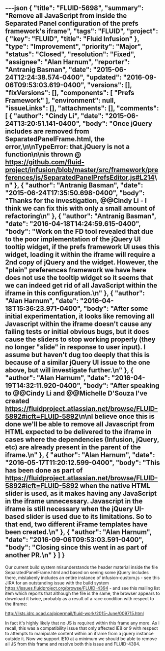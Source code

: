 ---json
{
  "title": "FLUID-5698",
  "summary": "Remove all JavaScript from inside the Separated Panel configuration of the prefs framework's iframe",
  "tags": "FLUID",
  "project": {
    "key": "FLUID",
    "title": "Fluid Infusion"
  },
  "type": "Improvement",
  "priority": "Major",
  "status": "Closed",
  "resolution": "Fixed",
  "assignee": "Alan Harnum",
  "reporter": "Antranig Basman",
  "date": "2015-06-24T12:24:38.574-0400",
  "updated": "2016-09-06T09:53:03.619-0400",
  "versions": [],
  "fixVersions": [],
  "components": [
    "Prefs Framework"
  ],
  "environment": null,
  "issueLinks": [],
  "attachments": [],
  "comments": [
    {
      "author": "Cindy Li",
      "date": "2015-06-24T13:20:51.141-0400",
      "body": "Once jQuery includes are removed from SeparatedPanelFrame.html, the error,\n\nTypeError: that.jQuery is not a function\n\nis thrown @ <https://github.com/fluid-project/infusion/blob/master/src/framework/preferences/js/SeparatedPanelPrefsEditor.js#L214>\n"
    },
    {
      "author": "Antranig Basman",
      "date": "2015-06-24T17:35:50.698-0400",
      "body": "Thanks for the investigation, @@Cindy Li - I think we can fix this with only a small amount of refactoring\n"
    },
    {
      "author": "Antranig Basman",
      "date": "2016-04-18T14:24:59.615-0400",
      "body": "Work on the FD tool revealed that due to the poor implementation of the jQuery UI tooltip widget, if the prefs framework UI uses this widget, loading it within the iframe will require a 2nd copy of jQuery and the widget. However, the \"plain\" preferences framework we have here does not use the tooltip widget so it seems that we can indeed get rid of all JavaScript within the iframe in this configuration.\n"
    },
    {
      "author": "Alan Harnum",
      "date": "2016-04-18T15:36:23.971-0400",
      "body": "After some initial experimentation, it looks like removing all Javascript within the iframe doesn't cause any failing tests or initial obvious bugs, but it does cause the sliders to stop working properly (they no longer \"slide\" in response to user input). I assume but haven't dug too deeply that this is because of a similar jQuery UI issue to the one above, but will investigate further.\n"
    },
    {
      "author": "Alan Harnum",
      "date": "2016-04-19T14:32:11.920-0400",
      "body": "After speaking to @@Cindy Li and @@Michelle D'Souza I've created <https://fluidproject.atlassian.net/browse/FLUID-5892#icft=FLUID-5892>\n\nI believe once this is done we'll be able to remove all Javascript from HTML expected to be delivered to the iframe in cases where the dependencies (Infusion, jQuery, etc) are already present in the parent of the iframe.\n"
    },
    {
      "author": "Alan Harnum",
      "date": "2016-05-17T11:20:12.599-0400",
      "body": "This has been done as part of <https://fluidproject.atlassian.net/browse/FLUID-5892#icft=FLUID-5892> when the native HTML slider is used, as it makes having any JavaScript in the iframe unnecessary. Javascript in the iframe is still necessary when the jQuery UI-based slider is used due to its limitations. So to that end, two different iFrame templates have been created.\n"
    },
    {
      "author": "Alan Harnum",
      "date": "2016-09-06T09:53:03.591-0400",
      "body": "Closing since this went in as part of another PR.\n"
    }
  ]
}
---
Our current build system misunderstands the header material inside the file SeparatedPanelFrame.html and based on seeing some jQuery includes there, mistakenly includes an entire instance of infusion-custom.js - see this JIRA for an outstanding issue with the build system <https://issues.fluidproject.org/browse/FLUID-4394> - and see this mailing list item which reports that although the file is the same, the browser appears to download it twice, probably as a result of a race condition with respect to the iframe:

<http://lists.idrc.ocad.ca/pipermail/fluid-work/2015-June/009715.html>

In fact it's highly likely that no JS is required within this frame any more. As I recall, this was a compatibility issue that only affected IE8 or 9 with respect to attempts to manipulate content within an iframe from a jquery instance outside it. Now we support IE10 at a minimum we should be able to remove all JS from this frame and resolve both this issue and FLUID-4394.

        